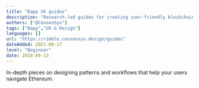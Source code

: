 ```yaml
---
title: "Dapp UX guides"
description: "Research-led guides for creating user-friendly blockchain experiences."
authors: ["@ConsenSys"]
tags: ["Dapp","UX & Design"]
languages: []
url: "https://rimble.consensys.design/guides"
dateAdded: 2021-08-17
level: "Beginner"
date: 2018-09-13
---
```


In-depth pieces on designing patterns and workflows that help your users navigate Ethereum.